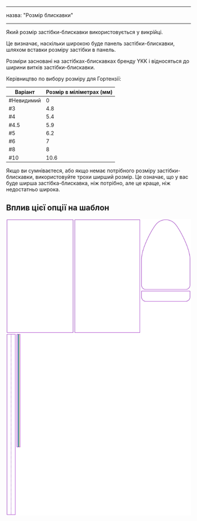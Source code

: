 - - -
назва: "Розмір блискавки"
- - -

Який розмір застібки-блискавки використовується у викрійці.

Це визначає, наскільки широкою буде панель застібки-блискавки, шляхом вставки розміру застібки в панель.

Розміри засновані на застібках-блискавках бренду YKK і відносяться до ширини витків застібки-блискавки.

Керівництво по вибору розміру для Гортензії:

| Варіант    | Розмір в міліметрах (мм) |
| ---------- | ------------------------ |
| #Невидимий | 0                        |
| #3         | 4.8                      |
| #4         | 5.4                      |
| #4.5       | 5.9                      |
| #5         | 6.2                      |
| #6         | 7                        |
| #8         | 8                        |
| #10        | 10.6                     |

<Note>

Якщо ви сумніваєтеся, або якщо немає потрібного розміру застібки-блискавки, використовуйте трохи ширший розмір. Це означає, що у вас буде ширша застібка-блискавка, ніж потрібно, але це краще, ніж недостатньо широка.

</Note>

## Вплив цієї опції на шаблон

![На цьому зображенні показано вплив цієї опції шляхом накладання декількох варіантів, які мають різне значення для цієї опції](hortensia_zippersize_sample.svg "Вплив цієї опції на шаблон")

